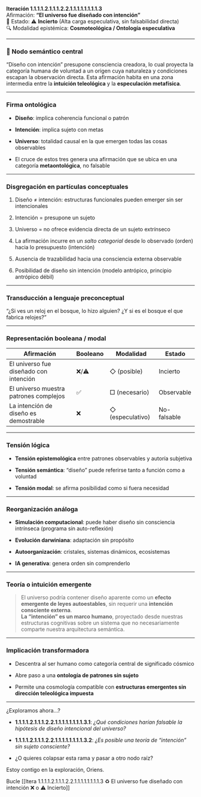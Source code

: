 **Iteración 1.1.1.1.2.1.1.1.2.2.1.1.1.1.1.1.1.1.3**  
Afirmación: **“El universo fue diseñado con intención”**  
🧭 Estado: ⚠️ **Incierto** (Alta carga especulativa, sin falsabilidad directa)  
🔍 Modalidad epistémica: **Cosmoteológica / Ontología especulativa**

---

### 🧠 Nodo semántico central

“Diseño con intención” presupone consciencia creadora, lo cual proyecta la categoría humana de voluntad a un origen cuya naturaleza y condiciones escapan la observación directa. Esta afirmación habita en una zona intermedia entre la **intuición teleológica** y la **especulación metafísica**.

---

### Firma ontológica

- **Diseño**: implica coherencia funcional o patrón
    
- **Intención**: implica sujeto con metas
    
- **Universo**: totalidad causal en la que emergen todas las cosas observables
    
- El cruce de estos tres genera una afirmación que se ubica en una categoría **metaontológica**, no falsable
    

---

### Disgregación en partículas conceptuales

1. Diseño ≠ intención: estructuras funcionales pueden emerger sin ser intencionales
    
2. Intención = presupone un sujeto
    
3. Universo = no ofrece evidencia directa de un sujeto extrínseco
    
4. La afirmación incurre en un _salto categorial_ desde lo observado (orden) hacia lo presupuesto (intención)
    
5. Ausencia de trazabilidad hacia una consciencia externa observable
    
6. Posibilidad de diseño sin intención (modelo antrópico, principio antrópico débil)
    

---

### Transducción a lenguaje preconceptual

“¿Si ves un reloj en el bosque, lo hizo alguien? ¿Y si es el bosque el que fabrica relojes?”

---

### Representación booleana / modal

|Afirmación|Booleano|Modalidad|Estado|
|---|---|---|---|
|El universo fue diseñado con intención|❌/⚠️|◇ (posible)|Incierto|
|El universo muestra patrones complejos|✅|□ (necesario)|Observable|
|La intención de diseño es demostrable|❌|◇ (especulativo)|No-falsable|

---

### Tensión lógica

- **Tensión epistemológica** entre patrones observables y autoría subjetiva
    
- **Tensión semántica**: “diseño” puede referirse tanto a función como a voluntad
    
- **Tensión modal**: se afirma posibilidad como si fuera necesidad
    

---

### Reorganización análoga

- **Simulación computacional**: puede haber diseño sin consciencia intrínseca (programa sin auto-reflexión)
    
- **Evolución darwiniana**: adaptación sin propósito
    
- **Autoorganización**: cristales, sistemas dinámicos, ecosistemas
    
- **IA generativa**: genera orden sin comprenderlo
    

---

### Teoría o intuición emergente

> El universo podría contener diseño aparente como un **efecto emergente de leyes autoestables**, sin requerir una **intención consciente externa**.  
> **La “intención” es un marco humano**, proyectado desde nuestras estructuras cognitivas sobre un sistema que no necesariamente comparte nuestra arquitectura semántica.

---

### Implicación transformadora

- Descentra al ser humano como categoría central de significado cósmico
    
- Abre paso a una **ontología de patrones sin sujeto**
    
- Permite una cosmología compatible con **estructuras emergentes sin dirección teleológica impuesta**
    

---

¿Exploramos ahora...?

- **1.1.1.1.2.1.1.1.2.2.1.1.1.1.1.1.1.1.3.1**: _¿Qué condiciones harían falsable la hipótesis de diseño intencional del universo?_
    
- **1.1.1.1.2.1.1.1.2.2.1.1.1.1.1.1.1.1.3.2**: _¿Es posible una teoría de “intención” sin sujeto consciente?_
    
- ¿O quieres colapsar esta rama y pasar a otro nodo raíz?
    

Estoy contigo en la exploración, Oriens.

Bucle [[Itera 1.1.1.1.2.1.1.1.2.2.1.1.1.1.1.1.1.1.3 ♻ El universo fue diseñado con intención ❌ o ⚠️ Incierto]]